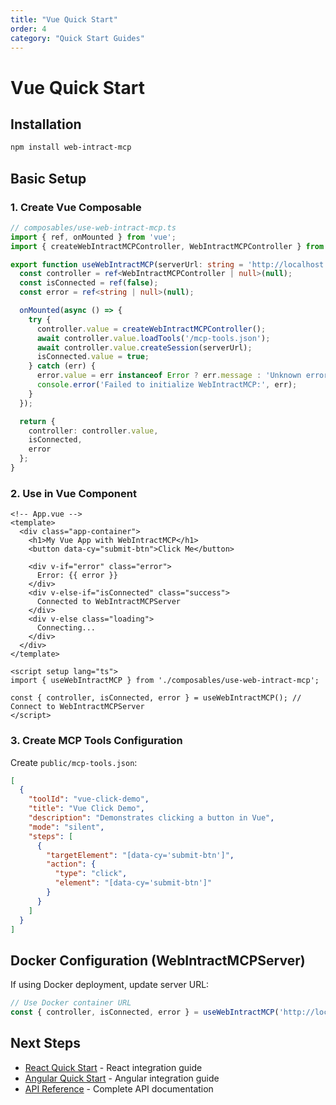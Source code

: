 ```yaml
---
title: "Vue Quick Start"
order: 4
category: "Quick Start Guides"
---
```


# Vue Quick Start

## Installation

```bash
npm install web-intract-mcp
```

## Basic Setup

### 1. Create Vue Composable

```typescript
// composables/use-web-intract-mcp.ts
import { ref, onMounted } from 'vue';
import { createWebIntractMCPController, WebIntractMCPController } from 'web-intract-mcp';

export function useWebIntractMCP(serverUrl: string = 'http://localhost:8080') {
  const controller = ref<WebIntractMCPController | null>(null);
  const isConnected = ref(false);
  const error = ref<string | null>(null);

  onMounted(async () => {
    try {
      controller.value = createWebIntractMCPController();
      await controller.value.loadTools('/mcp-tools.json');
      await controller.value.createSession(serverUrl);
      isConnected.value = true;
    } catch (err) {
      error.value = err instanceof Error ? err.message : 'Unknown error';
      console.error('Failed to initialize WebIntractMCP:', err);
    }
  });

  return {
    controller: controller.value,
    isConnected,
    error
  };
}
```

### 2. Use in Vue Component

```vue
<!-- App.vue -->
<template>
  <div class="app-container">
    <h1>My Vue App with WebIntractMCP</h1>
    <button data-cy="submit-btn">Click Me</button>
    
    <div v-if="error" class="error">
      Error: {{ error }}
    </div>
    <div v-else-if="isConnected" class="success">
      Connected to WebIntractMCPServer
    </div>
    <div v-else class="loading">
      Connecting...
    </div>
  </div>
</template>

<script setup lang="ts">
import { useWebIntractMCP } from './composables/use-web-intract-mcp';

const { controller, isConnected, error } = useWebIntractMCP(); // Connect to WebIntractMCPServer
</script>
```

### 3. Create MCP Tools Configuration

Create `public/mcp-tools.json`:

```json
[
  {
    "toolId": "vue-click-demo",
    "title": "Vue Click Demo", 
    "description": "Demonstrates clicking a button in Vue",
    "mode": "silent",
    "steps": [
      {
        "targetElement": "[data-cy='submit-btn']",
        "action": {
          "type": "click",
          "element": "[data-cy='submit-btn']"
        }
      }
    ]
  }
]
```

## Docker Configuration (WebIntractMCPServer)

If using Docker deployment, update server URL:

```typescript
// Use Docker container URL
const { controller, isConnected, error } = useWebIntractMCP('http://localhost:8080'); // Docker mapped port
```

## Next Steps

- [React Quick Start](./react) - React integration guide
- [Angular Quick Start](./angular) - Angular integration guide  
- [API Reference](../api-reference) - Complete API documentation
